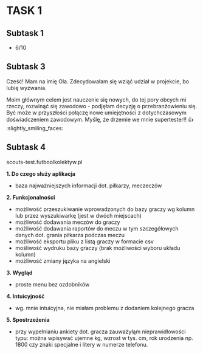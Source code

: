 # TASK 1 
## Subtask 1 
* 6/10
## Subtask 3 
Cześć! Mam na imię Ola. Zdecydowałam się wziąć udział w projekcie, bo lubię wyzwania. 

Moim głównym celem jest nauczenie się nowych, do tej pory obcych mi rzeczy, rozwinąć się zawodowo - podjęłam decyzję o przebranżowieniu się. Być może w przyszłości połączę nowe umiejętności z dotychczasowym doświadczeniem zawodowym. Myślę, że drzemie we mnie supertester!! 👍  :slightly_smiling_faces:
## Subtask 4
scouts-test.futboolkolektyw.pl

**1. Do czego służy aplikacja**
  * baza najważniejszych informacji dot. piłkarzy, meczeczów
  
**2. Funkcjonalności**
  * możliwość przeszukiwanie wprowadzonych do bazy graczy wg kolumn lub przez wyszukiwarkę (jest w dwóch miejscach)
  * możliwość dodawania meczów do graczy
  * możliwość dodawania raportów do meczu w tym szczegółowych danych dot. grania piłkarza podczas meczu
  * możliwość eksportu pliku z listą graczy w formacie csv
  * mośliwość wydruku bazy graczy (brak możliwości wyboru układu kolumn) 
  * możliwość zmiany języka na angielski
  
**3. Wygląd**
  * proste menu bez ozdobników
  
**4. Intuicyjność**
  * wg. mnie intuicyjna, nie miałam problemu z dodaniem kolejnego gracza

**5. Spostrzeżenia**
  * przy wypełnianiu ankiety dot. gracza zauważyłąm nieprawidłowości typu: można wpisywać ujemne kg, wzrost w tys. cm, rok urodzenia np. 1800 czy znaki specjalne i litery w numerze telefonu.
